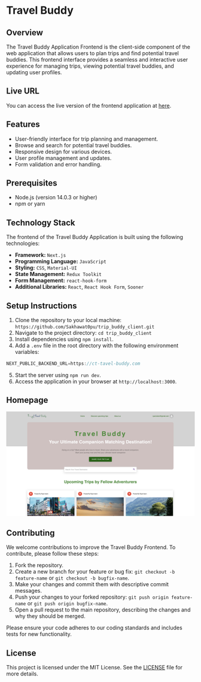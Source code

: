 # Travel Buddy

## Overview

The Travel Buddy Application Frontend is the client-side component of the web application that allows users to plan trips and find potential travel buddies. This frontend interface provides a seamless and interactive user experience for managing trips, viewing potential travel buddies, and updating user profiles.

## Live URL

You can access the live version of the frontend application at [here](https://ct-trip-buddy.vercel.app).

## Features

- User-friendly interface for trip planning and management.
- Browse and search for potential travel buddies.
- Responsive design for various devices.
- User profile management and updates.
- Form validation and error handling.

## Prerequisites

- Node.js (version 14.0.3 or higher)
- npm or yarn

## Technology Stack

The frontend of the Travel Buddy Application is built using the following technologies:

- **Framework:** `Next.js`
- **Programming Language:** `JavaScript`
- **Styling:** `CSS`, `Material-UI`
- **State Management:** `Redux Toolkit`
- **Form Management:** `react-hook-form`
- **Additional Libraries:** `React`, `React Hook Form`, `Sooner`

## Setup Instructions

1. Clone the repository to your local machine: `https://github.com/Sakhawat0pu/trip_buddy_client.git`
2. Navigate to the project directory: `cd trip_buddy_client`
3. Install dependencies using `npm install`.
4. Add a `.env` file in the root directory with the following environment variables:

```ts
NEXT_PUBLIC_BACKEND_URL=https://ct-tavel-buddy.com
```

5. Start the server using `npm run dev`.
6. Access the application in your browser at `http://localhost:3000`.

## Homepage

![Homepage Screenshot](homepage.png)

## Contributing

We welcome contributions to improve the Travel Buddy Frontend. To contribute, please follow these steps:

1. Fork the repository.
2. Create a new branch for your feature or bug fix: `git checkout -b feature-name` or `git checkout -b bugfix-name`.
3. Make your changes and commit them with descriptive commit messages.
4. Push your changes to your forked repository: `git push origin feature-name` or `git push origin bugfix-name`.
5. Open a pull request to the main repository, describing the changes and why they should be merged.

Please ensure your code adheres to our coding standards and includes tests for new functionality.

## License

This project is licensed under the MIT License. See the [LICENSE](./LICENSE) file for more details.
